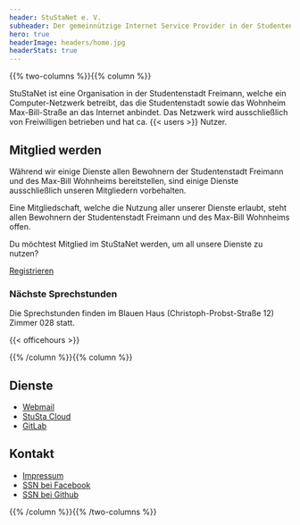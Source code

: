 ```yaml
---
header: StuStaNet e. V.
subheader: Der gemeinnützige Internet Service Provider in der Studentenstadt Freimann
hero: true
headerImage: headers/home.jpg
headerStats: true
---
```


{{% two-columns %}}{{% column %}}

StuStaNet ist eine Organisation in der Studentenstadt Freimann, welche ein Computer-Netzwerk betreibt, das die Studentenstadt sowie das Wohnheim Max-Bill-Straße an das Internet anbindet. Das Netzwerk wird ausschließlich von Freiwilligen betrieben und hat ca. {{< users >}} Nutzer.

## Mitglied werden

Während wir einige Dienste allen Bewohnern der Studentenstadt Freimann und des Max-Bill Wohnheims bereitstellen, sind einige Dienste ausschließlich unseren Mitgliedern vorbehalten.

Eine Mitgliedschaft, welche die Nutzung aller unserer Dienste erlaubt, steht allen Bewohnern der Studentenstadt Freimann und des Max-Bill Wohnheims offen.


Du möchtest Mitglied im StuStaNet werden, um all unsere Dienste zu nutzen?


<a class="button" href="https://reg.stusta.de/">Registrieren</a>

### Nächste Sprechstunden
Die Sprechstunden finden im Blauen Haus (Christoph-Probst-Straße 12) Zimmer 028 statt.

{{< officehours >}}

{{% /column %}}{{% column %}}

## Dienste

* <i class="fa fa-envelope" aria-hidden="true"></i> [Webmail](https://webmail.stusta.de/)
* <i class="fa fa-cloud" aria-hidden="true"></i> [StuSta Cloud](https://cloud.stusta.de/)
* <i class="fa fa-gitlab" aria-hidden="true"></i> [GitLab](https://gitlab.stusta.de/)


## Kontakt
* <i class="fa fa-comments" aria-hidden="true"></i> [Impressum](/impressum)
* <i class="fa fa-facebook-official" aria-hidden="true"></i> [SSN bei Facebook](https://www.facebook.com/stustanet/)
* <i class="fa fa-github" aria-hidden="true"></i> [SSN bei Github](https://github.com/stustanet/)


{{% /column %}}{{% /two-columns %}}
